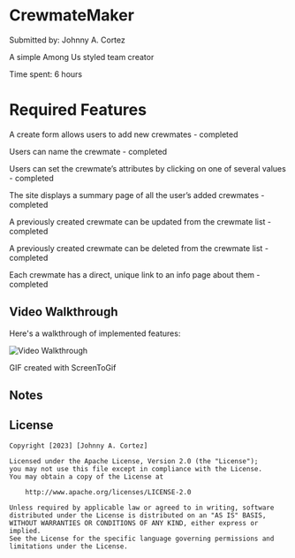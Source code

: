 # CrewmateMaker

Submitted by: Johnny A. Cortez

A simple Among Us styled team creator

Time spent: 6 hours

# Required Features

A create form allows users to add new crewmates - completed

Users can name the crewmate - completed

Users can set the crewmate’s attributes by clicking on one of several values - completed

The site displays a summary page of all the user’s added crewmates - completed

A previously created crewmate can be updated from the crewmate list - completed

A previously created crewmate can be deleted from the crewmate list - completed

Each crewmate has a direct, unique link to an info page about them - completed

## Video Walkthrough

Here's a walkthrough of implemented features:

<img src='Animation_Gif_ShibieSearchV2.gif' title='Video Walkthrough' width='' alt='Video Walkthrough' />

GIF created with ScreenToGif

## Notes

## License

    Copyright [2023] [Johnny A. Cortez]

    Licensed under the Apache License, Version 2.0 (the "License");
    you may not use this file except in compliance with the License.
    You may obtain a copy of the License at

        http://www.apache.org/licenses/LICENSE-2.0

    Unless required by applicable law or agreed to in writing, software
    distributed under the License is distributed on an "AS IS" BASIS,
    WITHOUT WARRANTIES OR CONDITIONS OF ANY KIND, either express or implied.
    See the License for the specific language governing permissions and
    limitations under the License.
